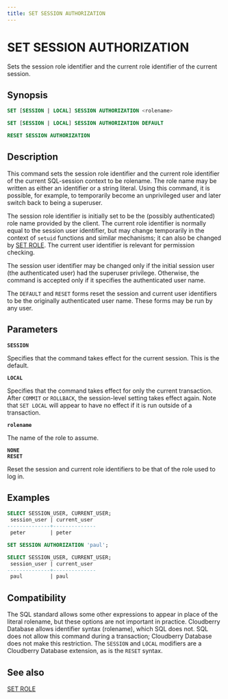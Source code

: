```yaml
---
title: SET SESSION AUTHORIZATION
---
```


# SET SESSION AUTHORIZATION

Sets the session role identifier and the current role identifier of the current session.

## Synopsis

```sql
SET [SESSION | LOCAL] SESSION AUTHORIZATION <rolename>

SET [SESSION | LOCAL] SESSION AUTHORIZATION DEFAULT

RESET SESSION AUTHORIZATION
```

## Description

This command sets the session role identifier and the current role identifier of the current SQL-session context to be rolename. The role name may be written as either an identifier or a string literal. Using this command, it is possible, for example, to temporarily become an unprivileged user and later switch back to being a superuser.

The session role identifier is initially set to be the (possibly authenticated) role name provided by the client. The current role identifier is normally equal to the session user identifier, but may change temporarily in the context of `setuid` functions and similar mechanisms; it can also be changed by [SET ROLE](/docs/sql-stmts/sql-stmt-set-role.md). The current user identifier is relevant for permission checking.

The session user identifier may be changed only if the initial session user (the authenticated user) had the superuser privilege. Otherwise, the command is accepted only if it specifies the authenticated user name.

The `DEFAULT` and `RESET` forms reset the session and current user identifiers to be the originally authenticated user name. These forms may be run by any user.

## Parameters

**`SESSION`**

Specifies that the command takes effect for the current session. This is the default.

**`LOCAL`**

Specifies that the command takes effect for only the current transaction. After `COMMIT` or `ROLLBACK`, the session-level setting takes effect again. Note that `SET LOCAL` will appear to have no effect if it is run outside of a transaction.

**`rolename`**

The name of the role to assume.

**`NONE`**<br />
**`RESET`**

Reset the session and current role identifiers to be that of the role used to log in.

## Examples

```sql
SELECT SESSION_USER, CURRENT_USER;
 session_user | current_user 
--------------+--------------
 peter        | peter

SET SESSION AUTHORIZATION 'paul';

SELECT SESSION_USER, CURRENT_USER;
 session_user | current_user 
--------------+--------------
 paul         | paul
```

## Compatibility

The SQL standard allows some other expressions to appear in place of the literal rolename, but these options are not important in practice. Cloudberry Database allows identifier syntax (rolename), which SQL does not. SQL does not allow this command during a transaction; Cloudberry Database does not make this restriction. The `SESSION` and `LOCAL` modifiers are a Cloudberry Database extension, as is the `RESET` syntax.

## See also

[SET ROLE](/docs/sql-stmts/sql-stmt-set-role.md)
